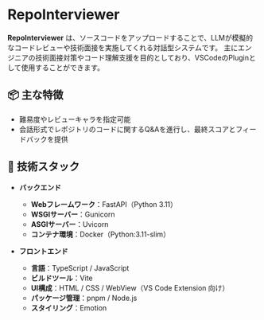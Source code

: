 # RepoInterviewer

**RepoInterviewer** は、ソースコードをアップロードすることで、LLMが模擬的なコードレビューや技術面接を実施してくれる対話型システムです。
主にエンジニアの技術面接対策やコード理解支援を目的としており、VSCodeのPluginとして使用することができます。

## 📦 主な特徴

- 難易度やレビューキャラを指定可能
- 会話形式でレポジトリのコードに関するQ&Aを進行し、最終スコアとフィードバックを提供

## 🚀 技術スタック

- **バックエンド**
  - **Webフレームワーク**：FastAPI（Python 3.11）
  - **WSGIサーバー**：Gunicorn
  - **ASGIサーバー**：Uvicorn
  - **コンテナ環境**：Docker（Python:3.11-slim）

- **フロントエンド**
  - **言語**：TypeScript / JavaScript
  - **ビルドツール**：Vite
  - **UI構成**：HTML / CSS / WebView（VS Code Extension 向け）
  - **パッケージ管理**：pnpm / Node.js
  - **スタイリング**：Emotion
